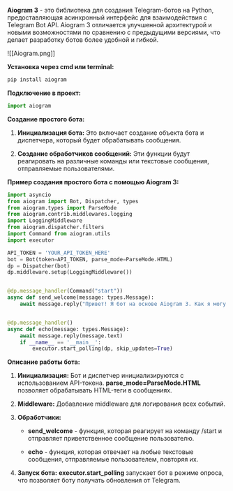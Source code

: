 **Aiogram 3** - это библиотека для создания Telegram-ботов на Python, предоставляющая асинхронный интерфейс для взаимодействия с Telegram Bot API. Aiogram 3 отличается улучшенной архитектурой и новыми возможностями по сравнению с предыдущими версиями, что делает разработку ботов более удобной и гибкой.

![[Aiogram.png]]

**Установка через cmd или terminal:**

```Python
pip install aiogram
```

**Подключение в проект:**

```Python
import aiogram
```

**Создание простого бота:**

1. **Инициализация бота:** Это включает создание объекта бота и диспетчера, который будет обрабатывать сообщения.
    
2. **Создание обработчиков сообщений:** Эти функции будут реагировать на различные команды или текстовые сообщения, отправляемые пользователями.
    

**Пример создания простого бота с помощью Aiogram 3:**

```Python
import asyncio 
from aiogram import Bot, Dispatcher, types 
from aiogram.types import ParseMode 
from aiogram.contrib.middlewares.logging 
import LoggingMiddleware 
from aiogram.dispatcher.filters 
import Command from aiogram.utils 
import executor  

API_TOKEN = 'YOUR_API_TOKEN_HERE'
bot = Bot(token=API_TOKEN, parse_mode=ParseMode.HTML)
dp = Dispatcher(bot) 
dp.middleware.setup(LoggingMiddleware())


@dp.message_handler(Command("start"))
async def send_welcome(message: types.Message):     
	await message.reply("Привет! Я бот на основе Aiogram 3. Как я могу помочь вам сегодня?")


@dp.message_handler() 
async def echo(message: types.Message):
	await message.reply(message.text)
	if __name__ == '__main__':
		executor.start_polling(dp, skip_updates=True)
```

**Описание работы бота:**

1. **Инициализация:** Бот и диспетчер инициализируются с использованием API-токена. **parse_mode=ParseMode.HTML** позволяет обрабатывать HTML-теги в сообщениях.
    
2. **Middleware:** Добавление middleware для логирования всех событий.
    
3. **Обработчики:**
    
    - **send_welcome** - функция, которая реагирует на команду /start и отправляет приветственное сообщение пользователю.
    
    - **echo** - функция, которая отвечает на любые текстовые сообщения, отправляемые пользователем, повторяя их.

1. **Запуск бота:** **executor.start_polling** запускает бот в режиме опроса, что позволяет боту получать обновления от Telegram.
